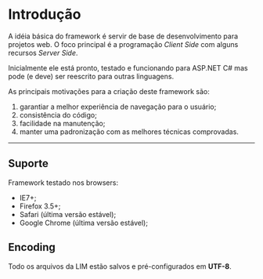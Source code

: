 # Introdução #

A idéia básica do framework é servir de base de desenvolvimento para projetos web. O foco principal é a programação _Client Side_ com alguns recursos _Server Side_.

Inicialmente ele está pronto, testado e funcionando para ASP.NET C# mas pode (e deve) ser reescrito para outras linguagens.

As principais motivações para a criação deste framework são:

  1. garantiar a melhor experiência de navegação para o usuário;
  1. consistência do código;
  1. facilidade na manutenção;
  1. manter uma padronização com as melhores técnicas comprovadas.


---


## Suporte ##

Framework testado nos browsers:

  * IE7+;
  * Firefox 3.5+;
  * Safari (última versão estável);
  * Google Chrome (última versão estável);

## Encoding ##

Todo os arquivos da LIM estão salvos e pré-configurados em **UTF-8**.